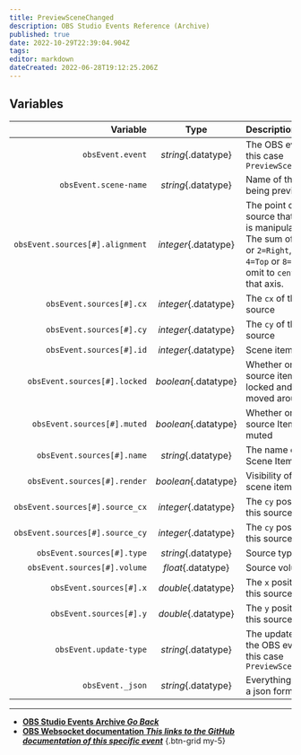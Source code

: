 ```yaml
---
title: PreviewSceneChanged
description: OBS Studio Events Reference (Archive)
published: true
date: 2022-10-29T22:39:04.904Z
tags: 
editor: markdown
dateCreated: 2022-06-28T19:12:25.206Z
---
```


## Variables
| Variable | Type | Description |
|---------:|:----:|:------------|
`obsEvent.event` | *string*{.datatype} | The OBS event in this case `PreviewSceneChanged`
`obsEvent.scene-name` | *string*{.datatype} | Name of the scene being previewed
`obsEvent.sources[#].alignment` | *integer*{.datatype} | 	The point on the source that the item is manipulated from. The sum of `1=Left` or `2=Right`, and `4=Top` or `8=Bottom`, or omit to `center` on that axis.
`obsEvent.sources[#].cx` | *integer*{.datatype} | The `cx` of this source
`obsEvent.sources[#].cy` | *integer*{.datatype} | The `cy` of this source
`obsEvent.sources[#].id` | *integer*{.datatype} | Scene item ID
`obsEvent.sources[#].locked` | *boolean*{.datatype} | Whether or not this source item is locked and can't be moved around
`obsEvent.sources[#].muted` | *boolean*{.datatype} | Whether or not this source Item is muted
`obsEvent.sources[#].name` | *string*{.datatype} | The name of this Scene Item
`obsEvent.sources[#].render` | *boolean*{.datatype} | Visibility of the scene item
`obsEvent.sources[#].source_cx` | *integer*{.datatype} | The `cy` position of this source
`obsEvent.sources[#].source_cy` |	*integer*{.datatype} | The `cy` position of this source
`obsEvent.sources[#].type` | *string*{.datatype} | Source type
`obsEvent.sources[#].volume` | *float*{.datatype} | Source volume
`obsEvent.sources[#].x` | *double*{.datatype} | The `x` position of this source
`obsEvent.sources[#].y` | *double*{.datatype} | The `y` position of this source
`obsEvent.update-type` | *string*{.datatype} | The update type of the OBS event in this case `PreviewSceneChanged`
`obsEvent._json` | *string*{.datatype} | Everything above in a json format

---

- [<i class="mdi mdi-chevron-left"></i>**OBS Studio Events Archive *Go Back***](/Broadcasters/OBS/Archive/Events)
- [<i class="mdi mdi-github"></i> **OBS Websocket documentation *This links to the GitHub documentation of this specific event***](https://github.com/obsproject/obs-websocket/blob/4.x-current/docs/generated/protocol.md#previewscenechanged)
{.btn-grid my-5}